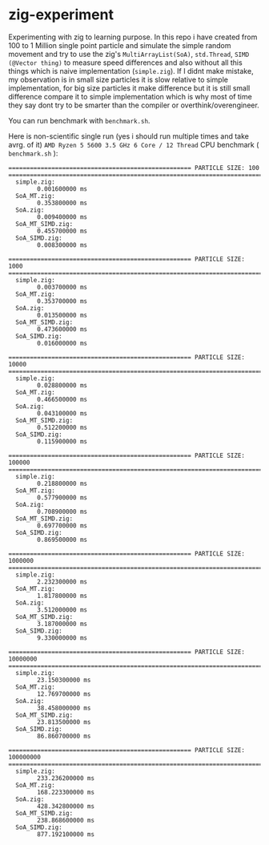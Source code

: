# zig-experiment
Experimenting with zig to learning purpose. In this repo i have created from 100 to 1 Million single point particle and simulate the simple random movement and try to use the zig's `MultiArrayList(SoA)`, `std.Thread`, `SIMD (@Vector thing)` to measure speed differences and also without all this things which is naive implementation (`simple.zig`). If I didnt make mistake, my observation is in small size particles it is slow relative to simple implementation, for big size particles it make difference but it is still small difference compare it to simple implementation which is why most of time they say dont try to be smarter than the compiler or overthink/overengineer.

You can run benchmark with `benchmark.sh`.

Here is non-scientific single run (yes i should run multiple times and take avrg. of it) `AMD Ryzen 5 5600 3.5 GHz 6 Core / 12 Thread` CPU benchmark ( `benchmark.sh` ):
```
=================================================== PARTICLE SIZE: 100   =======================================================================
  simple.zig:
        0.001600000 ms
  SoA_MT.zig:
        0.353800000 ms
  SoA.zig:
        0.009400000 ms
  SoA_MT_SIMD.zig:
        0.455700000 ms
  SoA_SIMD.zig:
        0.008300000 ms

=================================================== PARTICLE SIZE: 1000   =======================================================================
  simple.zig:
        0.003700000 ms
  SoA_MT.zig:
        0.353700000 ms
  SoA.zig:
        0.013500000 ms
  SoA_MT_SIMD.zig:
        0.473600000 ms
  SoA_SIMD.zig:
        0.016000000 ms

=================================================== PARTICLE SIZE: 10000   =======================================================================
  simple.zig:
        0.028800000 ms
  SoA_MT.zig:
        0.466500000 ms
  SoA.zig:
        0.043100000 ms
  SoA_MT_SIMD.zig:
        0.512200000 ms
  SoA_SIMD.zig:
        0.115900000 ms

=================================================== PARTICLE SIZE: 100000   =======================================================================
  simple.zig:
        0.218800000 ms
  SoA_MT.zig:
        0.577900000 ms
  SoA.zig:
        0.708900000 ms
  SoA_MT_SIMD.zig:
        0.697700000 ms
  SoA_SIMD.zig:
        0.869500000 ms

=================================================== PARTICLE SIZE: 1000000   =======================================================================
  simple.zig:
        2.232300000 ms
  SoA_MT.zig:
        1.817800000 ms
  SoA.zig:
        3.512000000 ms
  SoA_MT_SIMD.zig:
        3.187000000 ms
  SoA_SIMD.zig:
        9.330000000 ms

=================================================== PARTICLE SIZE: 10000000   =======================================================================
  simple.zig:
        23.150300000 ms
  SoA_MT.zig:
        12.769700000 ms
  SoA.zig:
        38.458000000 ms
  SoA_MT_SIMD.zig:
        23.813500000 ms
  SoA_SIMD.zig:
        86.860700000 ms

=================================================== PARTICLE SIZE: 100000000   =======================================================================
  simple.zig:
        233.236200000 ms
  SoA_MT.zig:
        168.223300000 ms
  SoA.zig:
        428.342800000 ms
  SoA_MT_SIMD.zig:
        238.868600000 ms
  SoA_SIMD.zig:
        877.192100000 ms

```
